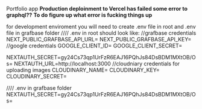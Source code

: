Portfolio app
**Production deploinment to Vercel has failed some error to graphql??**
**To do figure up what error is fucking things up**

for development enviroment you will need to create .env file in root and .env file in grafbase folder
////
.env in root should look like:
//grafbase credentials
NEXT_PUBLIC_GRAFBASE_API_URL=
NEXT_PUBLIC_GRAFBASE_API_KEY=
//google credentials
GOOGLE_CLIENT_ID=
GOOGLE_CLIENT_SECRET=

NEXTAUTH_SECRET=gy24Cs73qp1UrFzR6EAJ16PQhJs84DsBDM1MXtOB/Os=
NEXTAUTH_URL=http://localhost:3000
//cloudniary credentials for uploading images
CLOUDINARY_NAME=
CLOUDINARY_KEY=
CLOUDINARY_SECRET=


////
 .env in grafbase folder
NEXTAUTH_SECRET=gy24Cs73qp1UrFzR6EAJ16PQhJs84DsBDM1MXtOB/Os=
 

